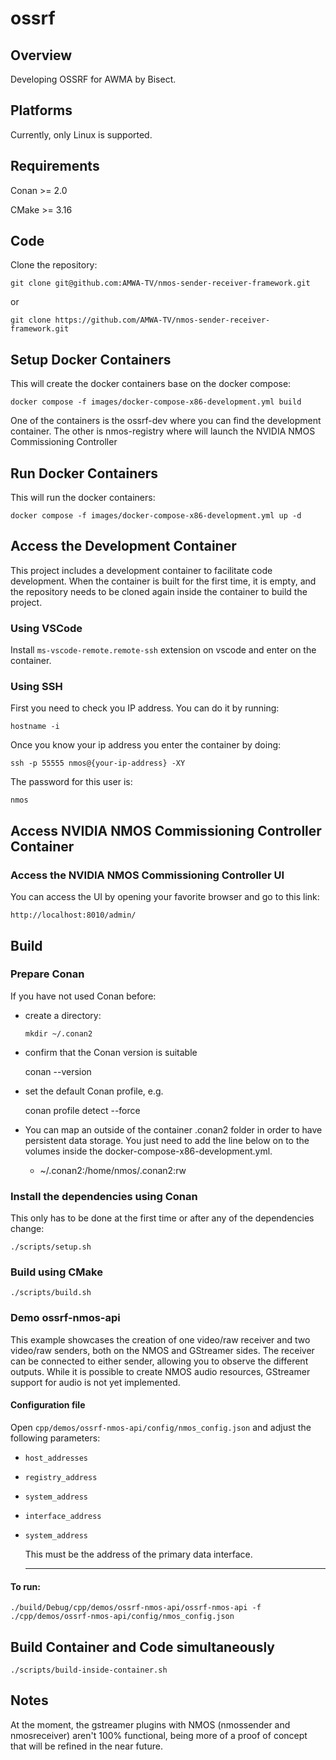 # ossrf

## Overview

Developing OSSRF for AWMA by Bisect.

## Platforms

Currently, only Linux is supported.

## Requirements

Conan >= 2.0

CMake >= 3.16

## Code

Clone the repository:

`git clone git@github.com:AMWA-TV/nmos-sender-receiver-framework.git`

or

`git clone https://github.com/AMWA-TV/nmos-sender-receiver-framework.git`

## Setup Docker Containers

This will create the docker containers base on the docker compose:

    docker compose -f images/docker-compose-x86-development.yml build

One of the containers is the ossrf-dev where you can find the development container.
The other is nmos-registry where will launch the NVIDIA NMOS Commissioning Controller

## Run Docker Containers

This will run the docker containers:

    docker compose -f images/docker-compose-x86-development.yml up -d

## Access the Development Container

This project includes a development container to facilitate code development. When the container is built for the first time, it is empty, and the repository needs to be cloned again inside the container to build the project.

### Using VSCode

Install `ms-vscode-remote.remote-ssh` extension on vscode and enter on the container.

### Using SSH

First you need to check you IP address. You can do it by running:

    hostname -i

Once you know your ip address you enter the container by doing:

    ssh -p 55555 nmos@{your-ip-address} -XY

The password for this user is:

    nmos

## Access NVIDIA NMOS Commissioning Controller Container

### Access the NVIDIA NMOS Commissioning Controller UI

You can access the UI by opening your favorite browser and go to this link:

    http://localhost:8010/admin/

## Build

### Prepare Conan

If you have not used Conan before:

- create a directory:

  `mkdir ~/.conan2`

- confirm that the Conan version is suitable

  conan --version

- set the default Conan profile, e.g.

  conan profile detect --force

- You can map an outside of the container .conan2 folder in order to have persistent data storage. You just need to add the line below on to the volumes inside the docker-compose-x86-development.yml.

  - ~/.conan2:/home/nmos/.conan2:rw

### Install the dependencies using Conan

This only has to be done at the first time or after any of the dependencies change:

    ./scripts/setup.sh

### Build using CMake

    ./scripts/build.sh

### Demo ossrf-nmos-api

This example showcases the creation of one video/raw receiver and two video/raw senders, both on the NMOS and GStreamer sides. The receiver can be connected to either sender, allowing you to observe the different outputs.
While it is possible to create NMOS audio resources, GStreamer support for audio is not yet implemented.

#### Configuration file

Open `cpp/demos/ossrf-nmos-api/config/nmos_config.json` and adjust the following parameters:

- `host_addresses`
- `registry_address`
- `system_address`
- `interface_address`
- `system_address`

  This must be the address of the primary data interface.

  ***

#### To run:

`./build/Debug/cpp/demos/ossrf-nmos-api/ossrf-nmos-api -f ./cpp/demos/ossrf-nmos-api/config/nmos_config.json`

## Build Container and Code simultaneously

    ./scripts/build-inside-container.sh

## Notes
At the moment, the gstreamer plugins with NMOS (nmossender and nmosreceiver)  aren't 100% functional, being more of a proof of concept that will be refined in the near future.
